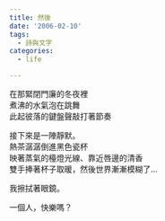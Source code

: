 ```yaml
---
title: 然後
date: '2006-02-10'
tags:
  - 詩與文字
categories:
  - life

---
```

在那緊閉門廉的冬夜裡  
煮沸的水氣泡在跳舞  
此起彼落的鍵盤聲敲打著節奏  
  
接下來是一陣靜默。  
熱茶潺潺倒進黑色瓷杯  
映著蒸氣的檯燈光線、靠近唇邊的清香  
雙手捧著杯子取暖，然後世界漸漸模糊了…  
  
我擦拭著眼鏡。  
  
一個人，快樂嗎？